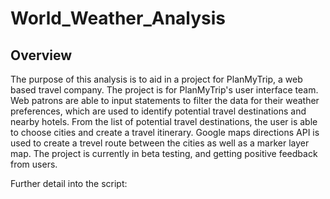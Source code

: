 # World_Weather_Analysis

## Overview

The purpose of this analysis is to aid in a project for PlanMyTrip, a web based travel company. The project is for PlanMyTrip's user interface team. Web patrons are able to input statements to filter the data for their weather preferences, which are used to identify potential travel destinations and nearby hotels. From the list of potential travel destinations, the user is able to choose cities and create a travel itinerary. Google maps directions API is used to create a trevel route between the cities as well as a marker layer map. The project is currently in beta testing, and getting positive feedback from users. 

Further detail into the script:
